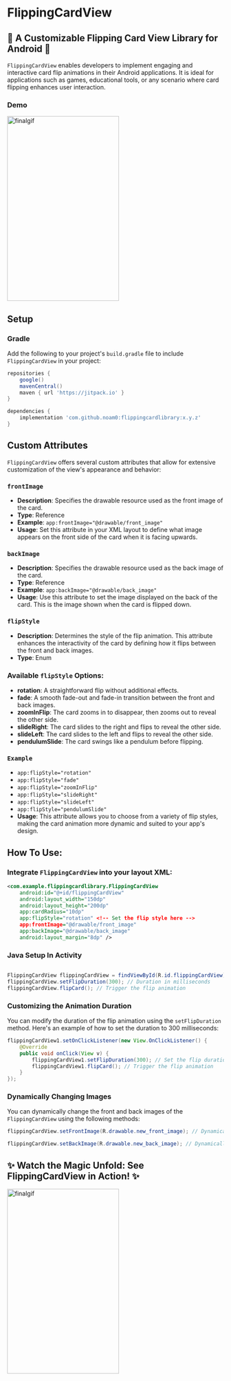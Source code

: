 # FlippingCardView

## 🚀 A Customizable Flipping Card View Library for Android 🚀

`FlippingCardView` enables developers to implement engaging and interactive card flip animations in their Android applications. It is ideal for applications such as games, educational tools, or any scenario where card flipping enhances user interaction.

### Demo

<img src="https://github.com/user-attachments/assets/aa024633-cf8d-4f8b-8448-929a851228f7" width="260" height="430" alt="finalgif">

## Setup

### Gradle

Add the following to your project's `build.gradle` file to include `FlippingCardView` in your project:

```gradle
repositories {
    google()
    mavenCentral()
    maven { url 'https://jitpack.io' }
}

dependencies {
    implementation 'com.github.noam0:flippingcardlibrary:x.y.z'
}


```
## Custom Attributes

`FlippingCardView` offers several custom attributes that allow for extensive customization of the view's appearance and behavior:

### `frontImage`
- **Description**: Specifies the drawable resource used as the front image of the card.
- **Type**: Reference
- **Example**: `app:frontImage="@drawable/front_image"`
- **Usage**: Set this attribute in your XML layout to define what image appears on the front side of the card when it is facing upwards.

### `backImage`
- **Description**: Specifies the drawable resource used as the back image of the card.
- **Type**: Reference
- **Example**: `app:backImage="@drawable/back_image"`
- **Usage**: Use this attribute to set the image displayed on the back of the card. This is the image shown when the card is flipped down.

### `flipStyle`
- **Description**: Determines the style of the flip animation. This attribute enhances the interactivity of the card by defining how it flips between the front and back images.
- **Type**: Enum
### Available `flipStyle` Options:

- **rotation**: A straightforward flip without additional effects.
- **fade**: A smooth fade-out and fade-in transition between the front and back images.
- **zoomInFlip**: The card zooms in to disappear, then zooms out to reveal the other side.
- **slideRight**: The card slides to the right and flips to reveal the other side.
- **slideLeft**: The card slides to the left and flips to reveal the other side.
- **pendulumSlide**: The card swings like a pendulum before flipping.
  
### `Example`
- `app:flipStyle="rotation"`
- `app:flipStyle="fade"`
- `app:flipStyle="zoomInFlip"`
- `app:flipStyle="slideRight"`
- `app:flipStyle="slideLeft"`
- `app:flipStyle="pendulumSlide"`
- **Usage**: This attribute allows you to choose from a variety of flip styles, making the card animation more dynamic and suited to your app's design.



## How To Use:

### Integrate `FlippingCardView` into your layout XML:

```xml
<com.example.flippingcardlibrary.FlippingCardView
    android:id="@+id/flippingCardView"
    android:layout_width="150dp"
    android:layout_height="200dp"
    app:cardRadius="10dp"
    app:flipStyle="rotation" <!-- Set the flip style here -->
    app:frontImage="@drawable/front_image"
    app:backImage="@drawable/back_image"
    android:layout_margin="8dp" />

```
<h3>Java Setup In Activity</h3>

```java

FlippingCardView flippingCardView = findViewById(R.id.flippingCardView);
flippingCardView.setFlipDuration(300); // Duration in milliseconds
flippingCardView.flipCard(); // Trigger the flip animation
```


### Customizing the Animation Duration

You can modify the duration of the flip animation using the `setFlipDuration` method. Here's an example of how to set the duration to 300 milliseconds:

```java
flippingCardView1.setOnClickListener(new View.OnClickListener() {
    @Override
    public void onClick(View v) {
        flippingCardView1.setFlipDuration(300); // Set the flip duration to 300ms
        flippingCardView1.flipCard(); // Trigger the flip animation
    }
});
```

### Dynamically Changing Images

You can dynamically change the front and back images of the `FlippingCardView` using the following methods:

```java
flippingCardView.setFrontImage(R.drawable.new_front_image); // Dynamically set a new front image

flippingCardView.setBackImage(R.drawable.new_back_image); // Dynamically set a new back image
```

## ✨ Watch the Magic Unfold: See FlippingCardView in Action! ✨
<img src="https://github.com/user-attachments/assets/736dc8a9-8b81-4361-95f1-f682173a4ffb" width="260" height="430" alt="finalgif">



